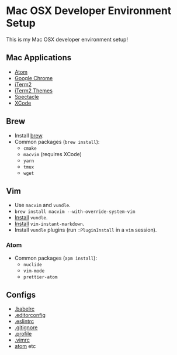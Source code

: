 # Mac OSX Developer Environment Setup
This is my Mac OSX developer environment setup!


## Mac Applications
- [Atom](https://atom.io/)
- [Google Chrome](https://www.google.com/chrome/)
- [iTerm2](https://www.iterm2.com/)
- [iTerm2 Themes](http://iterm2colorschemes.com)
- [Spectacle](https://www.spectacleapp.com/)
- [XCode](https://developer.apple.com/xcode/download/)


## Brew
- Install [brew](http://brew.sh/).
- Common packages (`brew install`):
  - `cmake`
  - `macvim` (requires XCode)
  - `yarn`
  - `tmux`
  - `wget`


## Vim
- Use `macvim` and `vundle`.
- `brew install macvim --with-override-system-vim`
- [Install](https://github.com/gmarik/Vundle.vim) `vundle`.
- [Install](https://github.com/suan/vim-instant-markdown) `vim-instant-markdown`.
- Install `vundle` plugins (run `:PluginInstall` in a `vim` session).

### Atom
- Common packages (`apm install`):
  - `nuclide`
  - `vim-mode`
  - `prettier-atom`


## Configs
- [.babelrc](configs/.babelrc)
- [.editorconfig](configs/.editorconfig)
- [.eslintrc](configs/.eslintrc)
- [.gitignore](configs/.gitignore)
- [.profile](configs/.profile)
- [.vimrc](configs/.vimrc)
- [atom](configs/atom)
etc
